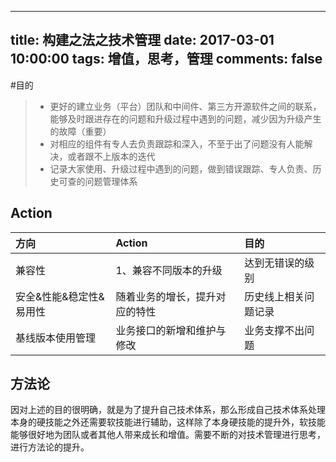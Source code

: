 
---
title: 构建之法之技术管理
date: 2017-03-01 10:00:00
tags: 增值，思考，管理
comments: false
---
#目的
> + 更好的建立业务（平台）团队和中间件、第三方开源软件之间的联系，能够及时跟进存在的问题和升级过程中遇到的问题，减少因为升级产生的故障（重要）
> + 对相应的组件有专人去负责跟踪和深入，不至于出了问题没有人能解决，或者跟不上版本的迭代
> + 记录大家使用、升级过程中遇到的问题，做到错误跟踪、专人负责、历史可查的问题管理体系

## Action
|方向|Action|目的|
|:-|:-|:-|
|兼容性|1、兼容不同版本的升级|达到无错误的级别|
|安全&性能&稳定性&易用性|随着业务的增长，提升对应的特性|历史线上相关问题记录|
|基线版本使用管理|业务接口的新增和维护与修改|业务支撑不出问题|

## 方法论
因对上述的目的很明确，就是为了提升自己技术体系，那么形成自己技术体系处理本身的硬技能之外还需要软技能进行辅助，这样除了本身硬技能的提升外，软技能能够很好地为团队或者其他人带来成长和增值。需要不断的对技术管理进行思考，进行方法论的提升。